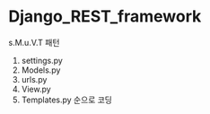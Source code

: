 # Django_REST_framework

s.M.u.V.T 패턴
1. settings.py
2. Models.py
3. urls.py
4. View.py
5. Templates.py
순으로 코딩
